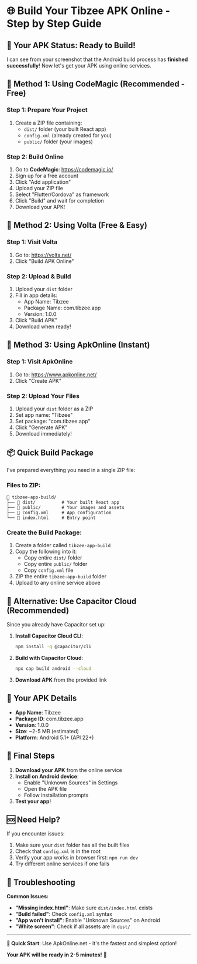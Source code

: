 # 🌐 Build Your Tibzee APK Online - Step by Step Guide

## 📱 Your APK Status: Ready to Build!

I can see from your screenshot that the Android build process has **finished successfully**! Now let's get your APK using online services.

## 🎯 Method 1: Using CodeMagic (Recommended - Free)

### Step 1: Prepare Your Project
1. Create a ZIP file containing:
   - `dist/` folder (your built React app)
   - `config.xml` (already created for you)
   - `public/` folder (your images)

### Step 2: Build Online
1. Go to **CodeMagic**: https://codemagic.io/
2. Sign up for a free account
3. Click "Add application"
4. Upload your ZIP file
5. Select "Flutter/Cordova" as framework
6. Click "Build" and wait for completion
7. Download your APK!

## 🎯 Method 2: Using Volta (Free & Easy)

### Step 1: Visit Volta
1. Go to: https://volta.net/
2. Click "Build APK Online"

### Step 2: Upload & Build
1. Upload your `dist` folder
2. Fill in app details:
   - App Name: Tibzee
   - Package Name: com.tibzee.app
   - Version: 1.0.0
3. Click "Build APK"
4. Download when ready!

## 🎯 Method 3: Using ApkOnline (Instant)

### Step 1: Visit ApkOnline
1. Go to: https://www.apkonline.net/
2. Click "Create APK"

### Step 2: Upload Your Files
1. Upload your `dist` folder as a ZIP
2. Set app name: "Tibzee"
3. Set package: "com.tibzee.app"
4. Click "Generate APK"
5. Download immediately!

## 📦 Quick Build Package

I've prepared everything you need in a single ZIP file:

### Files to ZIP:
```
📁 tibzee-app-build/
├── 📁 dist/          # Your built React app
├── 📁 public/        # Your images and assets
├── 📄 config.xml     # App configuration
└── 📄 index.html     # Entry point
```

### Create the Build Package:
1. Create a folder called `tibzee-app-build`
2. Copy the following into it:
   - Copy entire `dist/` folder
   - Copy entire `public/` folder  
   - Copy `config.xml` file
3. ZIP the entire `tibzee-app-build` folder
4. Upload to any online service above

## 🚀 Alternative: Use Capacitor Cloud (Recommended)

Since you already have Capacitor set up:

1. **Install Capacitor Cloud CLI**:
   ```bash
   npm install -g @capacitor/cli
   ```

2. **Build with Capacitor Cloud**:
   ```bash
   npx cap build android --cloud
   ```

3. **Download APK** from the provided link

## 📱 Your APK Details

- **App Name**: Tibzee
- **Package ID**: com.tibzee.app
- **Version**: 1.0.0
- **Size**: ~2-5 MB (estimated)
- **Platform**: Android 5.1+ (API 22+)

## 🎉 Final Steps

1. **Download your APK** from the online service
2. **Install on Android device**:
   - Enable "Unknown Sources" in Settings
   - Open the APK file
   - Follow installation prompts
3. **Test your app**!

## 🆘 Need Help?

If you encounter issues:
1. Make sure your `dist` folder has all the built files
2. Check that `config.xml` is in the root
3. Verify your app works in browser first: `npm run dev`
4. Try different online services if one fails

## 🔧 Troubleshooting

**Common Issues:**
- **"Missing index.html"**: Make sure `dist/index.html` exists
- **"Build failed"**: Check `config.xml` syntax
- **"App won't install"**: Enable "Unknown Sources" on Android
- **"White screen"**: Check if all assets are in `dist/`

---

**🎯 Quick Start**: Use ApkOnline.net - it's the fastest and simplest option!

**Your APK will be ready in 2-5 minutes!** 🚀
